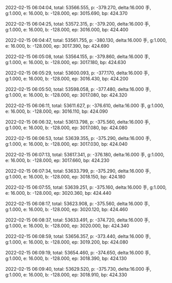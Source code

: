2022-02-15 06:04:04, total: 53566.555, p: -379.270, delta:16.000 手, g:1.000, e: 16.000, b: -128.000, ep: 3015.690, bp: 424.370

2022-02-15 06:04:25, total: 53572.315, p: -379.200, delta:16.000 手, g:1.000, e: 16.000, b: -128.000, ep: 3016.000, bp: 424.400

2022-02-15 06:04:47, total: 53561.755, p: -380.130, delta:16.000 手, g:1.000, e: 16.000, b: -128.000, ep: 3017.390, bp: 424.690

2022-02-15 06:05:08, total: 53564.155, p: -379.860, delta:16.000 手, g:1.000, e: 16.000, b: -128.000, ep: 3017.180, bp: 424.630

2022-02-15 06:05:29, total: 53600.093, p: -377.170, delta:16.000 手, g:1.000, e: 16.000, b: -128.000, ep: 3016.430, bp: 424.200

2022-02-15 06:05:50, total: 53598.058, p: -377.480, delta:16.000 手, g:1.000, e: 16.000, b: -128.000, ep: 3017.080, bp: 424.320

2022-02-15 06:06:11, total: 53611.627, p: -376.610, delta:16.000 手, g:1.000, e: 16.000, b: -128.000, ep: 3016.110, bp: 424.090

2022-02-15 06:06:32, total: 53613.798, p: -375.560, delta:16.000 手, g:1.000, e: 16.000, b: -128.000, ep: 3017.080, bp: 424.080

2022-02-15 06:06:53, total: 53639.355, p: -375.290, delta:16.000 手, g:1.000, e: 16.000, b: -128.000, ep: 3017.030, bp: 424.040

2022-02-15 06:07:13, total: 53617.341, p: -376.180, delta:16.000 手, g:1.000, e: 16.000, b: -128.000, ep: 3017.660, bp: 424.230

2022-02-15 06:07:34, total: 53633.799, p: -375.290, delta:16.000 手, g:1.000, e: 16.000, b: -128.000, ep: 3018.150, bp: 424.180

2022-02-15 06:07:55, total: 53639.251, p: -375.160, delta:16.000 手, g:1.000, e: 16.000, b: -128.000, ep: 3020.360, bp: 424.440

2022-02-15 06:08:17, total: 53623.908, p: -375.560, delta:16.000 手, g:1.000, e: 16.000, b: -128.000, ep: 3020.120, bp: 424.460

2022-02-15 06:08:37, total: 53633.491, p: -374.720, delta:16.000 手, g:1.000, e: 16.000, b: -128.000, ep: 3020.000, bp: 424.340

2022-02-15 06:08:59, total: 53656.357, p: -373.440, delta:16.000 手, g:1.000, e: 16.000, b: -128.000, ep: 3019.200, bp: 424.080

2022-02-15 06:09:19, total: 53654.460, p: -374.650, delta:16.000 手, g:1.000, e: 16.000, b: -128.000, ep: 3018.390, bp: 424.130

2022-02-15 06:09:40, total: 53629.520, p: -375.730, delta:16.000 手, g:1.000, e: 16.000, b: -128.000, ep: 3018.910, bp: 424.330